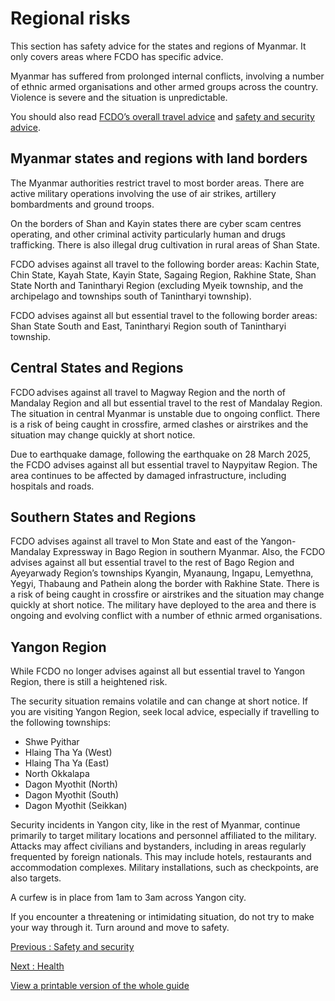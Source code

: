# Regional risks

This section has safety advice for the states and regions of Myanmar. It only covers areas where FCDO has specific advice.

Myanmar has suffered from prolonged internal conflicts, involving a number of ethnic armed organisations and other armed groups across the country. Violence is severe and the situation is unpredictable.

You should also read [FCDO’s overall travel advice](https://www.gov.uk/foreign-travel-advice/myanmar) and [safety and security advice](https://www.gov.uk/foreign-travel-advice/myanmar/safety-and-security).

## Myanmar states and regions with land borders

The Myanmar authorities restrict travel to most border areas. There are active military operations involving the use of air strikes, artillery bombardments and ground troops.

On the borders of Shan and Kayin states there are cyber scam centres operating, and other criminal activity particularly human and drugs trafficking. There is also illegal drug cultivation in rural areas of Shan State.

FCDO advises against all travel to the following border areas: Kachin State, Chin State, Kayah State, Kayin State, Sagaing Region, Rakhine State, Shan State North and Tanintharyi Region (excluding Myeik township, and the archipelago and townships south of Tanintharyi township).

FCDO advises against all but essential travel to the following border areas: Shan State South and East, Tanintharyi Region south of Tanintharyi township.

## Central States and Regions

FCDO advises against all travel to Magway Region and the north of Mandalay Region and all but essential travel to the rest of Mandalay Region. The situation in central Myanmar is unstable due to ongoing conflict. There is a risk of being caught in crossfire, armed clashes or airstrikes and the situation may change quickly at short notice.

Due to earthquake damage, following the earthquake on 28 March 2025, the FCDO advises against all but essential travel to Naypyitaw Region. The area continues to be affected by damaged infrastructure, including hospitals and roads.

## Southern States and Regions

FCDO advises against all travel to Mon State and east of the Yangon-Mandalay Expressway in Bago Region in southern Myanmar. Also, the FCDO advises against all but essential travel to the rest of Bago Region and Ayeyarwady Region’s townships Kyangin, Myanaung, Ingapu, Lemyethna, Yegyi, Thabaung and Pathein along the border with Rakhine State. There is a risk of being caught in crossfire or airstrikes and the situation may change quickly at short notice. The military have deployed to the area and there is ongoing and evolving conflict with a number of ethnic armed organisations.

## Yangon Region

While FCDO no longer advises against all but essential travel to Yangon Region, there is still a heightened risk.

The security situation remains volatile and can change at short notice. If you are visiting Yangon Region, seek local advice, especially if travelling to the following townships:

* Shwe Pyithar
* Hlaing Tha Ya (West)
* Hlaing Tha Ya (East)
* North Okkalapa
* Dagon Myothit (North)
* Dagon Myothit (South)
* Dagon Myothit (Seikkan)

Security incidents in Yangon city, like in the rest of Myanmar, continue primarily to target military locations and personnel affiliated to the military. Attacks may affect civilians and bystanders, including in areas regularly frequented by foreign nationals. This may include hotels, restaurants and accommodation complexes. Military installations, such as checkpoints, are also targets.

A curfew is in place from 1am to 3am across Yangon city.

If you encounter a threatening or intimidating situation, do not try to make your way through it. Turn around and move to safety.

[Previous
:
Safety and security](/foreign-travel-advice/myanmar/safety-and-security)

[Next
:
Health](/foreign-travel-advice/myanmar/health)

[View a printable version of the whole guide](/foreign-travel-advice/myanmar/print)
